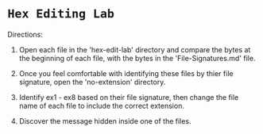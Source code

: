 # `Hex Editing Lab`

Directions:
1. Open each file in the 'hex-edit-lab' directory and compare the bytes at the beginning of each file, with the bytes in the 'File-Signatures.md' file.
1. Once you feel comfortable with identifying these files by thier file signature, open the 'no-extension' directory.
1. Identify ex1 - ex8 based on their file signature, then change the file name of each file to include the correct extension.

1. Discover the message hidden inside one of the files. 